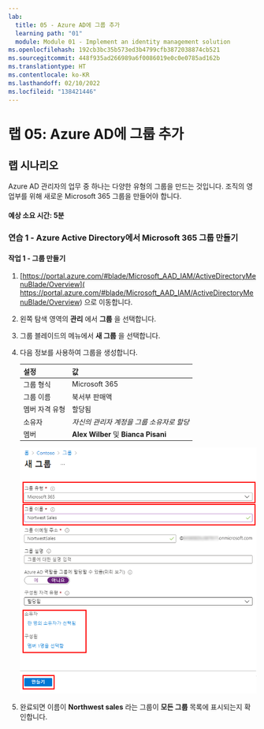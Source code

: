 ```yaml
---
lab:
  title: 05 - Azure AD에 그룹 추가
  learning path: "01"
  module: Module 01 - Implement an identity management solution
ms.openlocfilehash: 192cb3bc35b573ed3b4799cfb3872038874cb521
ms.sourcegitcommit: 448f935ad266989a6f0086019e0c0e0785ad162b
ms.translationtype: HT
ms.contentlocale: ko-KR
ms.lasthandoff: 02/10/2022
ms.locfileid: "138421446"
---
```

# <a name="lab-05-adding-groups-to-azure-ad"></a>랩 05: Azure AD에 그룹 추가

## <a name="lab-scenario"></a>랩 시나리오

Azure AD 관리자의 업무 중 하나는 다양한 유형의 그룹을 만드는 것입니다. 조직의 영업부를 위해 새로운 Microsoft 365 그룹을 만들어야 합니다.

#### <a name="estimated-time-5-minutes"></a>예상 소요 시간: 5분

### <a name="exercise-1---create-an-microsoft-365-group-in-azure-active-directory"></a>연습 1 - Azure Active Directory에서 Microsoft 365 그룹 만들기

#### <a name="task-1---create-the-group"></a>작업 1 - 그룹 만들기

1. [https://portal.azure.com/#blade/Microsoft_AAD_IAM/ActiveDirectoryMenuBlade/Overview]( https://portal.azure.com/#blade/Microsoft_AAD_IAM/ActiveDirectoryMenuBlade/Overview) 으로 이동합니다.

2. 왼쪽 탐색 영역의 **관리** 에서 **그룹** 을 선택합니다.

3. 그룹 블레이드의 메뉴에서 **새 그룹** 을 선택합니다.

4. 다음 정보를 사용하여 그룹을 생성합니다.

    | **설정**| **값**|
    | :--- | :--- |
    | 그룹 형식| Microsoft 365|
    | 그룹 이름| 북서부 판매액|
    | 멤버 자격 유형| 할당됨|
    | 소유자| *자신의 관리자 계정을 그룹 소유자로 할당*|
    | 멤버| **Alex Wilber** 및 **Bianca Pisani**|

    ![그룹 유형, 그룹 이름, 소유자 및 구성원이 강조 표시된 새 그룹 블레이드를 보여주는 화면 이미지](./media/lp1-mod2-create-o365-group.png)

5. 완료되면 이름이 **Northwest sales** 라는 그룹이 **모든 그룹** 목록에 표시되는지 확인합니다.
